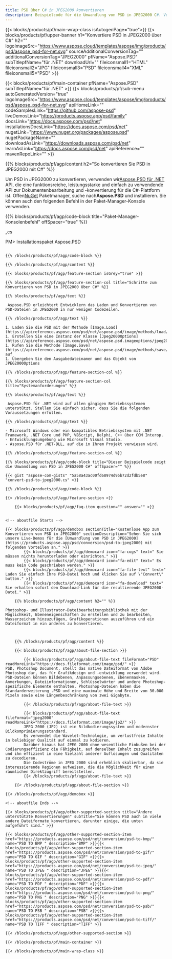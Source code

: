 ```yaml
---
title: PSD über C# in JPEG2000 konvertieren
description: Beispielcode für die Umwandlung von PSD in JPEG2000 C#. Verwenden Sie den API-Beispielcode für die Batch-Konvertierung von PSD-Dateien in JPEG2000 in VB.NET, Asp.NET oder einer beliebigen .NET-basierten Anwendung.
---
```


{{< blocks/products/pf/main-wrap-class isAutogenPage="true">}}
{{< blocks/products/pf/upper-banner h1="Konvertiere PSD in JPEG2000 über C#" h2="" logoImageSrc="https://www.aspose.cloud/templates/aspose/img/products/psd/aspose_psd-for-net.svg" sourceAdditionalConversionTag="" additionalConversionTag="JPEG2000" pfName="Aspose.PSD" subTitlepfName="für .NET" downloadUrl="" fileiconsmall1="HTML" fileiconsmall2="JPG" fileiconsmall3="PSD" fileiconsmall4="XML" fileiconsmall5="PSD" >}}

{{< blocks/products/pf/main-container pfName="Aspose.PSD" subTitlepfName="für .NET" >}}
{{< blocks/products/pf/sub-menu autoGeneratedVersion="true" logoImageSrc="https://www.aspose.cloud/templates/aspose/img/products/psd/aspose_psd-for-net.svg" apiHomeLink="" codeSamplesLink="https://github.com/aspose-psd" liveDemosLink="https://products.aspose.app/psd/family" docsLink="https://docs.aspose.com/psd/net" installationsDocsLink="https://docs.aspose.com/psd/net" nugetLink="https://www.nuget.org/packages/aspose.psd" nugetPackageName="" downloadAsLink="https://downloads.aspose.com/psd/net" learnAsLink="https://docs.aspose.com/psd/net" apiReference="" mavenRepoLink="" >}}

{{% blocks/products/pf/agp/content h2="So konvertieren Sie PSD in JPEG2000 mit C#" %}}

Um PSD in JPEG2000 zu konvertieren, verwenden wir<a href="https://products.aspose.com/psd/net">Aspose.PSD für .NET</a> API, die eine funktionsreiche, leistungsstarke und einfach zu verwendende API zur Dokumentenbearbeitung und -konvertierung für die C#-Plattform ist. Offen<a href="https://www.nuget.org/packages/aspose.psd">NuGet</a> Paketmanager, suche nach<b>Aspose.PSD</b> und installieren. Sie können auch den folgenden Befehl in der Paket-Manager-Konsole verwenden.

{{% blocks/products/pf/agp/code-block title="Paket-Manager-Konsolenbefehl" offSpacer="true" %}}

„cs

PM> Installationspaket Aspose.PSD

```

{{% /blocks/products/pf/agp/code-block %}}

{{% /blocks/products/pf/agp/content %}}

{{< blocks/products/pf/agp/feature-section isGrey="true" >}}

{{% blocks/products/pf/agp/feature-section-col title="Schritte zum Konvertieren von PSD in JPEG2000 über C#" %}}

{{% blocks/products/pf/agp/text %}}

 Aspose.PSD erleichtert Entwicklern das Laden und Konvertieren von PSD-Dateien in JPEG2000 in nur wenigen Codezeilen.

{{% /blocks/products/pf/agp/text %}}

1. Laden Sie die PSD mit der Methode [Image.Load](https://apireference.aspose.com/psd/net/aspose.psd/image/methods/load/index).
1. Erstellen Sie eine Instanz der Klasse [Jpeg2000Options](https://apireference.aspose.com/psd/net/aspose.psd.imageoptions/jpeg2000options).
1. Rufen Sie die Methode [Image.Save](https://apireference.aspose.com/psd/net/aspose.psd/image/methods/save/index) auf
1. Übergeben Sie den Ausgabedateinamen und das Objekt von JPEG2000Options

{{% /blocks/products/pf/agp/feature-section-col %}}

{{% blocks/products/pf/agp/feature-section-col title="Systemanforderungen" %}}

{{% blocks/products/pf/agp/text %}}

 Aspose.PSD für .NET wird auf allen gängigen Betriebssystemen unterstützt. Stellen Sie einfach sicher, dass Sie die folgenden Voraussetzungen erfüllen.

{{% /blocks/products/pf/agp/text %}}

- Microsoft Windows oder ein kompatibles Betriebssystem mit .NET Framework, .NET Core und PHP, VBScript, Delphi, C++ über COM Interop.
- Entwicklungsumgebung wie Microsoft Visual Studio.
- Aspose.PSD für .NET-DLL, auf die in Ihrem Projekt verwiesen wird.

{{% /blocks/products/pf/agp/feature-section-col %}}

{{% blocks/products/pf/agp/code-block title="Dieser Beispielcode zeigt die Umwandlung von PSD in JPEG2000 C#" offSpacer="" %}}

{{< gist "aspose-com-gists" "5a58a43ac00fd68974d95b72d2fdb5e8" "convert-psd-to-jpeg2000.cs" >}}

{{% /blocks/products/pf/agp/code-block %}}

{{< /blocks/products/pf/agp/feature-section >}}

    {{< blocks/products/pf/agp/faq-item question="" answer="" >}}
 

<!-- aboutfile Starts -->

{{< blocks/products/pf/agp/demobox sectionTitle="Kostenlose App zum Konvertieren von PSD in JPEG2000" sectionDescription="Sehen Sie sich unsere Live-Demos für die [Umwandlung von PSD in JPEG2000](https://products.aspose.app/psd/conversion/psd-to-jpeg2000) mit folgenden Vorteilen an." >}}
        {{< blocks/products/pf/agp/democard icon="fa-cogs" text=" Sie müssen nichts herunterladen oder einrichten." >}}
        {{< blocks/products/pf/agp/democard icon="fa-edit" text=" Es muss kein Code geschrieben werden." >}}
        {{< blocks/products/pf/agp/democard icon="fa-file-text" text=" Laden Sie einfach Ihre PSD-Datei hoch und klicken Sie auf \"Convert\" button." >}}
        {{< blocks/products/pf/agp/democard icon="fa-download" text=" Sie erhalten sofort den Download-Link für die resultierende JPEG2000-Datei." >}}

    {{% blocks/products/pf/agp/content h2="" %}}

Photoshop- und Illustrator-Dateibearbeitungsbibliothek mit der Möglichkeit, Ebeneneigenschaften zu erstellen und zu bearbeiten, Wasserzeichen hinzuzufügen, Grafikoperationen auszuführen und ein Dateiformat in ein anderes zu konvertieren.



    {{% /blocks/products/pf/agp/content %}}

    {{< blocks/products/pf/agp/about-file-section >}}

        {{< blocks/products/pf/agp/about-file-text fileFormat="PSD" readMoreLink="https://docs.fileformat.com/image/psd/" >}}
PSD, Photoshop Document, stellt das native Dateiformat von Adobe Photoshop dar, das für Grafikdesign und -entwicklung verwendet wird. PSD-Dateien können Bildebenen, Anpassungsebenen, Ebenenmasken, Anmerkungen, Dateiinformationen, Schlüsselwörter und andere Photoshop-spezifische Elemente enthalten. Photoshop-Dateien haben die Standarderweiterung .PSD und eine maximale Höhe und Breite von 30.000 Pixeln sowie eine Längenbeschränkung von zwei Gigabyte.

        {{< /blocks/products/pf/agp/about-file-text >}}
        
        {{< blocks/products/pf/agp/about-file-text fileFormat="jpeg2000" readMoreLink="https://docs.fileformat.com/image/jp2/" >}}
        JPEG 2000 (JP2) ist ein Bildkodierungssystem und modernster Bildkomprimierungsstandard.
        Es verwendet die Wavelet-Technologie, um verlustfreie Inhalte in beliebiger Qualität auf einmal zu kodieren.
        Darüber hinaus hat JPEG 2000 ohne wesentliche Einbußen bei der Codierungseffizienz die Fähigkeit, auf denselben Inhalt zuzugreifen und ihn effizient in eine Vielzahl anderer Auflösungen und Qualitäten zu decodieren.
        Die Codeströme in JPEG 2000 sind erheblich skalierbar, da sie interessierende Regionen aufweisen, die die Möglichkeit für einen räumlichen Direktzugriff bereitstellen.
        {{< /blocks/products/pf/agp/about-file-text >}}

    {{< /blocks/products/pf/agp/about-file-section >}}

{{< /blocks/products/pf/agp/demobox >}}

<!-- aboutfile Ends -->

{{< blocks/products/pf/agp/other-supported-section title="Andere unterstützte Konvertierungen" subTitle="Sie können PSD auch in viele andere Dateiformate konvertieren, darunter einige, die unten aufgeführt sind." >}}

{{< blocks/products/pf/agp/other-supported-section-item href="https://products.aspose.com/psd/net/conversion/psd-to-bmp/" name="PSD TO BMP " description="BMP" >}}{{< blocks/products/pf/agp/other-supported-section-item href="https://products.aspose.com/psd/net/conversion/psd-to-gif/" name="PSD TO GIF " description="GIF" >}}{{< blocks/products/pf/agp/other-supported-section-item href="https://products.aspose.com/psd/net/conversion/psd-to-jpeg/" name="PSD TO JPEG " description="JPEG" >}}{{< blocks/products/pf/agp/other-supported-section-item href="https://products.aspose.com/psd/net/conversion/psd-to-pdf/" name="PSD TO PDF " description="PDF" >}}{{< blocks/products/pf/agp/other-supported-section-item href="https://products.aspose.com/psd/net/conversion/psd-to-png/" name="PSD TO PNG " description="PNG" >}}{{< blocks/products/pf/agp/other-supported-section-item href="https://products.aspose.com/psd/net/conversion/psd-to-psb/" name="PSD TO PSB " description="PSB" >}}{{< blocks/products/pf/agp/other-supported-section-item href="https://products.aspose.com/psd/net/conversion/psd-to-tiff/" name="PSD TO TIFF " description="TIFF" >}}

{{< /blocks/products/pf/agp/other-supported-section >}}

{{< /blocks/products/pf/main-container >}}
    
{{< /blocks/products/pf/main-wrap-class >}}
